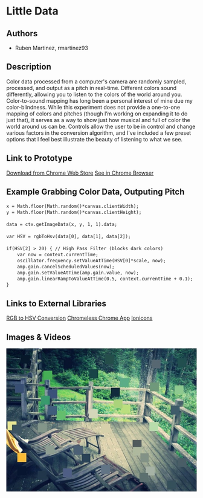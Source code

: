 # Little Data

## Authors
- Ruben Martinez, rmartinez93

## Description
Color data processed from a computer's camera are randomly sampled, processed, and output as a pitch in real-time. Different colors sound differently, allowing you to listen to the colors of the world around you. Color-to-sound mapping has long been a personal interest of mine due my color-blindness. While this experiment does not provide a one-to-one mapping of colors and pitches (though I’m working on expanding it to do just that), it serves as a way to show just how musical and full of color the world around us can be. Controls allow the user to be in control and change various factors in the conversion algorithm, and I've included a few preset options that I feel best illustrate the beauty of listening to what we see.

## Link to Prototype
[Download from Chrome Web Store](https://chrome.google.com/webstore/detail/little-data-a-web-art-exp/clgkogdimfofiapppjnpbkpkanghiabh "Download from Chrome Web Store")
[See in Chrome Browser](http://rmartinez.co/DATA "See in Chrome Browser")

## Example Grabbing Color Data, Outputing Pitch
```
x = Math.floor(Math.random()*canvas.clientWidth);
y = Math.floor(Math.random()*canvas.clientHeight);

data = ctx.getImageData(x, y, 1, 1).data;

var HSV = rgbToHsv(data[0], data[1], data[2]);

if(HSV[2] > 20) { // High Pass Filter (blocks dark colors)
    var now = context.currentTime;
    oscillator.frequency.setValueAtTime(HSV[0]*scale, now);
    amp.gain.cancelScheduledValues(now);
    amp.gain.setValueAtTime(amp.gain.value, now);
    amp.gain.linearRampToValueAtTime(0.5, context.currentTime + 0.1);
}
```
## Links to External Libraries
[RGB to HSV Conversion](https://gist.github.com/mjijackson/5311256 "RGB to HSV Conversion")
[Chromeless Chrome App](http://sondreb.com/blog/post/chromeless-chrome-app.aspx "Chromeless Chrome App")
[Ionicons](https://github.com/driftyco/ionicons "Ionicons Framework")
## Images & Videos
![Example Image](project_images/cover.jpg "Example Image")
